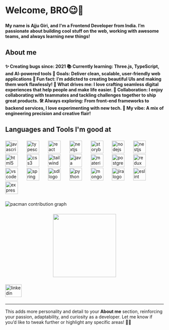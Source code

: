<h1 align="left">Welcome, BRO😉👋</h1>

###

<h4 align="left">
My name is Ajju Giri, and I'm a Frontend Developer from India.  
I’m passionate about building cool stuff on the web, working with awesome teams, and always learning new things!
</h4>

###

<h2 align="left">About me</h2>

###

<h4 align="left">
✨ Creating bugs since: 2021  
📚 Currently learning: Three.js, TypeScript, and AI-powered tools  
🎯 Goals: Deliver clean, scalable, user-friendly web applications  
🎲 Fun fact: I’m addicted to creating beautiful UIs and making them work flawlessly!  
🚀 What drives me: I love crafting seamless digital experiences that help people and make life easier.  
🤝 Collaboration: I enjoy collaborating with teammates and tackling challenges together to ship great products.  
🛠️ Always exploring: From front-end frameworks to backend services, I love experimenting with new tech.  
🎨 My vibe: A mix of engineering precision and creative flair!
</h4>

###

<h2 align="left">Languages and Tools I'm good at</h2>

###

<div align="left">
  <img src="https://cdn.jsdelivr.net/gh/devicons/devicon/icons/javascript/javascript-original.svg" height="40" alt="javascript logo"  />
  <img width="20" />
  <img src="https://cdn.jsdelivr.net/gh/devicons/devicon/icons/typescript/typescript-original.svg" height="40" alt="typescript logo"  />
  <img width="20" />
  <img src="https://cdn.jsdelivr.net/gh/devicons/devicon/icons/react/react-original.svg" height="40" alt="react logo"  />
  <img width="20" />
  <img src="https://cdn.jsdelivr.net/gh/devicons/devicon/icons/nextjs/nextjs-original.svg" height="40" alt="nextjs logo"  />
  <img width="20" />
  <img src="https://cdn.jsdelivr.net/gh/devicons/devicon/icons/storybook/storybook-original.svg" height="40" alt="storybook logo"  />
  <img width="20" />
  <img src="https://cdn.jsdelivr.net/gh/devicons/devicon/icons/nodejs/nodejs-original.svg" height="40" alt="nodejs logo"  />
  <img width="20" />
  <img src="https://cdn.jsdelivr.net/gh/devicons/devicon/icons/nestjs/nestjs-original.svg" height="40" alt="nestjs logo"  />
  <img width="20" />
  <img src="https://cdn.jsdelivr.net/gh/devicons/devicon/icons/html5/html5-original.svg" height="40" alt="html5 logo"  />
  <img width="20" />
  <img src="https://cdn.jsdelivr.net/gh/devicons/devicon/icons/css3/css3-original.svg" height="40" alt="css3 logo"  />
  <img width="20" />
  <img src="https://cdn.jsdelivr.net/gh/devicons/devicon/icons/tailwindcss/tailwindcss-original-wordmark.svg" height="40" alt="tailwindcss logo"  />
  <img width="20" />
  <img src="https://cdn.jsdelivr.net/gh/devicons/devicon/icons/java/java-original.svg" height="40" alt="java logo"  />
  <img width="20" />
  <img src="https://cdn.jsdelivr.net/gh/devicons/devicon/icons/materialui/materialui-original.svg" height="40" alt="materialui logo"  />
  <img width="20" />
  <img src="https://cdn.jsdelivr.net/gh/devicons/devicon/icons/postgresql/postgresql-original.svg" height="40" alt="postgresql logo"  />
  <img width="20" />
  <img src="https://cdn.jsdelivr.net/gh/devicons/devicon/icons/redux/redux-original.svg" height="40" alt="redux logo"  />
  <img width="20" />
  <img src="https://cdn.jsdelivr.net/gh/devicons/devicon/icons/vscode/vscode-original.svg" height="40" alt="vscode logo"  />
  <img width="20" />
  <img src="https://cdn.jsdelivr.net/gh/devicons/devicon/icons/spring/spring-original.svg" height="40" alt="spring logo"  />
  <img width="20" />
  <img src="https://cdn.jsdelivr.net/gh/devicons/devicon/icons/sdl/sdl-original.svg" height="40" alt="sdl logo"  />
  <img width="20" />
  <img src="https://cdn.jsdelivr.net/gh/devicons/devicon/icons/python/python-original.svg" height="40" alt="python logo"  />
  <img width="20" />
  <img src="https://cdn.jsdelivr.net/gh/devicons/devicon/icons/mongodb/mongodb-original.svg" height="40" alt="mongodb logo"  />
  <img width="20" />
  <img src="https://cdn.jsdelivr.net/gh/devicons/devicon/icons/jira/jira-original.svg" height="40" alt="jira logo"  />
  <img width="20" />
  <img src="https://cdn.jsdelivr.net/gh/devicons/devicon/icons/eslint/eslint-original.svg" height="40" alt="eslint logo"  />
  <img width="20" />
  <img src="https://cdn.jsdelivr.net/gh/devicons/devicon/icons/express/express-original.svg" height="40" alt="express logo"  />
</div>

###

<picture>
  <source media="(prefers-color-scheme: dark)" srcset="https://raw.githubusercontent.com/Ajjuajith14/Ajjuajith14/output/pacman-contribution-graph-dark.svg">
  <source media="(prefers-color-scheme: light)" srcset="https://raw.githubusercontent.com/Ajjuajith14/Ajjuajith14/output/pacman-contribution-graph.svg">
  <img alt="pacman contribution graph" src="https://raw.githubusercontent.com/Ajjuajith14/Ajjuajith14/output/pacman-contribution-graph.svg">
</picture>

###

<div align="center">
  <img height="200" src="https://gist.github.com/brettlangdon/85942af486eb79118467/raw/2a7409cd3c26a90b2e82bdc40dc7db18b92b3517/01151_inthedeep_2560x1600.jpg"  />
</div>

###

<div align="left">
  <a href="https://www.linkedin.com/in/ajju-giri-ab8214212/" target="_blank">
    <img src="https://raw.githubusercontent.com/maurodesouza/profile-readme-generator/master/src/assets/icons/social/linkedin/default.svg" width="52" height="40" alt="linkedin logo"  />
  </a>
</div>

###

---

This adds more personality and detail to your **About me** section, reinforcing your passion, adaptability, and curiosity as a developer. Let me know if you’d like to tweak further or highlight any specific areas! 🚀✨
